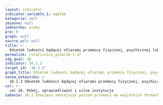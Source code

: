 ```yaml
---
layout: indicator
indicator_variable_1: ogółem
kategorie: null
zmienne: null
jednostka: osoby
pre: 0
graph: null
source_url: null
title: >-
  Odsetek ludności będącej ofiarami przemocy fizycznej, psychicznej lub seksualnej w ciągu ostatnich 12 miesięcy
permalink: /statistics_glob/16-1-3/
sdg_goal: 16
indicator: 16.1.3
target_id: '16.1.3'
graph_title: Odsetek ludności będącej ofiarami przemocy fizycznej, psychicznej lub seksualnej w ciągu ostatnich 12 miesięcy
nazwa_wskaznika: >-
  16.1.3 Odsetek ludności będącej ofiarami przemocy fizycznej, psychicznej lub seksualnej w ciągu ostatnich 12 miesięcy
cel: >-
  cel 16. Pokój, sprawiedliwość i silne instytucje
zadanie: 16.1 Znacząco zmniejszyć poziom przemocy we wszystkich formach oraz związany z nią wskaźnik umieralności na całym świecie.
---
```

